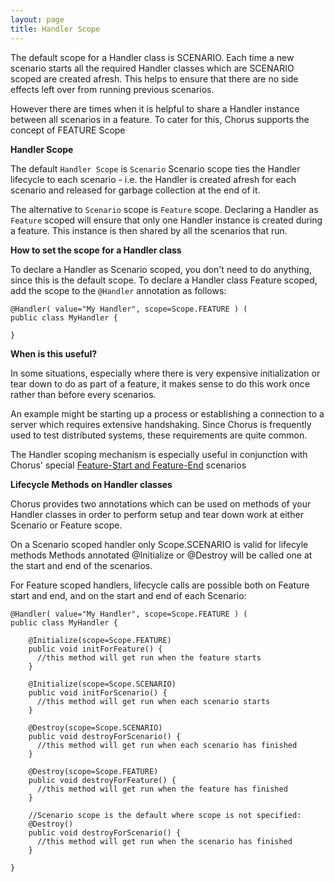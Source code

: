 ```yaml
---
layout: page
title: Handler Scope
---
```


The default scope for a Handler class is SCENARIO.
Each time a new scenario starts all the required Handler classes which are SCENARIO scoped are created afresh. 
This helps to ensure that there are no side effects left over from running previous scenarios.

However there are times when it is helpful to share a Handler instance between all scenarios in a feature.
To cater for this, Chorus supports the concept of FEATURE Scope

**Handler Scope**

The default `Handler Scope` is `Scenario`
Scenario scope ties the Handler lifecycle to each scenario - 
i.e. the Handler is created afresh for each scenario and released for garbage collection at the end of it.

The alternative to `Scenario` scope is `Feature` scope.
Declaring a Handler as `Feature` scoped will ensure that only one Handler instance is created during a feature.
This instance is then shared by all the scenarios that run.

**How to set the scope for a Handler class**

To declare a Handler as Scenario scoped, you don't need to do anything, since this is the default scope.
To declare a Handler class Feature scoped, add the scope to the `@Handler` annotation as follows:

    @Handler( value="My Handler", scope=Scope.FEATURE ) (
    public class MyHandler {
    
    }
    

**When is this useful?**

In some situations, especially where there is very expensive initialization or tear down to do as part of a feature, 
it makes sense to do this work once rather than before every scenarios.

An example might be starting up a process or establishing a connection to a server which requires extensive handshaking.
Since Chorus is frequently used to test distributed systems, these requirements are quite common.

The Handler scoping mechanism is especially useful in conjunction with Chorus' special [Feature-Start and Feature-End](pages/LanguageExtensions/FeatureStartAndEnd) scenarios


**Lifecycle Methods on Handler classes**

Chorus provides two annotations which can be used on methods of your Handler classes in order to perform setup and tear down work 
at either Scenario or Feature scope.

On a Scenario scoped handler only Scope.SCENARIO is valid for lifecyle methods
Methods annotated @Initialize or @Destroy will be called one at the start and end of the scenarios.

For Feature scoped handlers, lifecycle calls are possible both on Feature start and end, and on the start and end of each Scenario:

    @Handler( value="My Handler", scope=Scope.FEATURE ) (
    public class MyHandler {
    
        @Initialize(scope=Scope.FEATURE)
        public void initForFeature() {
          //this method will get run when the feature starts
        }
    
        @Initialize(scope=Scope.SCENARIO)
        public void initForScenario() {
          //this method will get run when each scenario starts
        }
        
        @Destroy(scope=Scope.SCENARIO)
        public void destroyForScenario() {
          //this method will get run when each scenario has finished
        }
        
        @Destroy(scope=Scope.FEATURE)
        public void destroyForFeature() {
          //this method will get run when the feature has finished
        }
        
        //Scenario scope is the default where scope is not specified:
        @Destroy()
        public void destroyForScenario() {
          //this method will get run when the scenario has finished
        }
        
    }
    
    












 